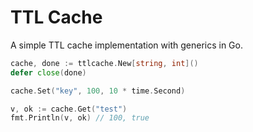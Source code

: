 # TTL Cache

A simple TTL cache implementation with generics in Go.

```go
cache, done := ttlcache.New[string, int]()
defer close(done)

cache.Set("key", 100, 10 * time.Second)

v, ok := cache.Get("test")
fmt.Println(v, ok) // 100, true
```